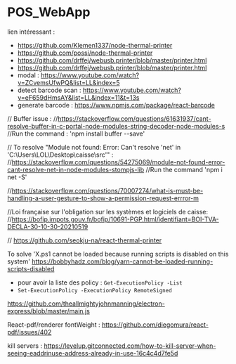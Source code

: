 # POS_WebApp

lien intéressant :
- https://github.com/Klemen1337/node-thermal-printer
- https://github.com/possi/node-thermal-printer
- https://github.com/drffej/webusb.printer/blob/master/printer.html
- https://github.com/drffej/webusb.printer/blob/master/printer.html
- modal : https://www.youtube.com/watch?v=ZCvemsUfwPQ&list=LL&index=5
- detect barcode scan : https://www.youtube.com/watch?v=eF659dHmsAY&list=LL&index=11&t=13s
- generate barcode :  https://www.npmjs.com/package/react-barcode


// Buffer issue :
//https://stackoverflow.com/questions/61631937/cant-resolve-buffer-in-c-portal-node-modules-string-decoder-node-modules-s
//Run the command : 'npm install buffer --save'

// To resolve "Module not found: Error: Can't resolve 'net' in 'C:\Users\LOL\Desktop\caisse\src'" :
//https://stackoverflow.com/questions/54275069/module-not-found-error-cant-resolve-net-in-node-modules-stompjs-lib
//Run the command 'npm i net -S'

//https://stackoverflow.com/questions/70007274/what-is-must-be-handling-a-user-gesture-to-show-a-permission-request-errror-m

//Loi française sur l'obligation sur les systèmes et logiciels  de caisse:
//https://bofip.impots.gouv.fr/bofip/10691-PGP.html/identifiant=BOI-TVA-DECLA-30-10-30-20210519

// https://github.com/seokju-na/react-thermal-printer

To solve 'X.ps1 cannot be loaded because running scripts is disabled on this system'
https://bobbyhadz.com/blog/yarn-cannot-be-loaded-running-scripts-disabled
- pour avoir la liste des policy : `Get-ExecutionPolicy -List`
- `Set-ExecutionPolicy -ExecutionPolicy RemoteSigned`

https://github.com/theallmightyjohnmanning/electron-express/blob/master/main.js

React-pdf/renderer fontWeight : 
https://github.com/diegomura/react-pdf/issues/402

kill servers :
https://levelup.gitconnected.com/how-to-kill-server-when-seeing-eaddrinuse-address-already-in-use-16c4c4d7fe5d